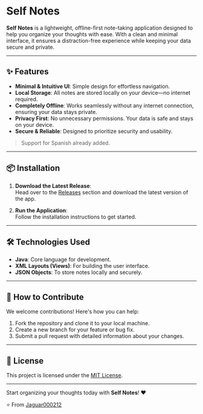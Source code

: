 # Self Notes

**Self Notes** is a lightweight, offline-first note-taking application designed to help you organize your thoughts with ease. With a clean and minimal interface, it ensures a distraction-free experience while keeping your data secure and private.

---

## ✨ Features
- **Minimal & Intuitive UI**: Simple design for effortless navigation.
- **Local Storage**: All notes are stored locally on your device—no internet required.
- **Completely Offline**: Works seamlessly without any internet connection, ensuring your data stays private.
- **Privacy First**: No unnecessary permissions. Your data is safe and stays on your device.
- **Secure & Reliable**: Designed to prioritize security and usability.
> Support for Spanish already added.

---

## 📦 Installation

1. **Download the Latest Release**:  
   Head over to the [Releases](https://github.com/Jaguar000212/Self-Notes/releases) section and download the latest version of the app.

2. **Run the Application**:  
   Follow the installation instructions to get started.

---

## 🛠️ Technologies Used

- **Java**: Core language for development.
- **XML Layouts (Views)**: For building the user interface.
- **JSON Objects**: To store notes locally and securely.

---

## 🚀 How to Contribute

We welcome contributions! Here's how you can help:

1. Fork the repository and clone it to your local machine.
2. Create a new branch for your feature or bug fix.
3. Submit a pull request with detailed information about your changes.

---

## 📄 License

This project is licensed under the [MIT License](LICENSE).

---

Start organizing your thoughts today with **Self Notes**! ❤  

⭐️ From [Jaguar000212](https://github.com/Jaguar000212)